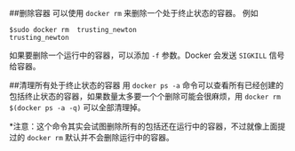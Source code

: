 ##删除容器
可以使用 `docker rm` 来删除一个处于终止状态的容器。
例如
```
$sudo docker rm  trusting_newton
trusting_newton
```
如果要删除一个运行中的容器，可以添加 `-f` 参数。Docker 会发送 `SIGKILL` 信号给容器。


##清理所有处于终止状态的容器
用 `docker ps -a` 命令可以查看所有已经创建的包括终止状态的容器，如果数量太多要一个个删除可能会很麻烦，用 `docker rm $(docker ps -a -q)` 可以全部清理掉。

*注意：这个命令其实会试图删除所有的包括还在运行中的容器，不过就像上面提过的 `docker rm` 默认并不会删除运行中的容器。